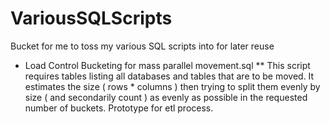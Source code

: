 # VariousSQLScripts
Bucket for me to toss my various SQL scripts into for later reuse

* Load Control Bucketing for mass parallel movement.sql
** This script requires tables listing all databases and tables that are to be moved.  It estimates the size ( rows * columns ) then trying to split them evenly by size ( and secondarily count ) as evenly as possible in the requested number of buckets.  Prototype for etl process.
